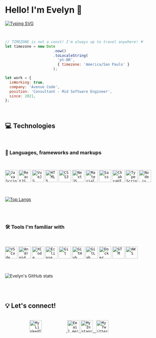 # Hello! I'm Evelyn 🌸

[![Typing SVG](https://readme-typing-svg.demolab.com?font=Fira+Code&size=18&duration=2500&pause=400&color=F9FAFC&multiline=true&width=250&height=80&lines=23+years+old;Front-end+Developer;Brazillian+%F0%9F%87%A7%F0%9F%87%B7)](https://git.io/typing-svg)

<br />

```js
// TIMEZONE is not a const! I'm always up to travel anywhere! 💗
let timezone = new Date
                      .now()
                      .toLocaleString(
                        'pt-BR', 
                        { timezone: 'America/Sao Paulo' }
                      );

let work = {
  isWorking: true,
  company: 'Avenue Code',
  position: 'Consultant - Mid Software Engineer',
  since: 2021,
};

```

<br />

## 💻 Technologies

<br />

### 💬 Languages, frameworks and markups
 
<br />

<code><img src="https://www.svgrepo.com/show/355081/js.svg" width="40px" alt="JavaScript" title="JavaScript" /></code>
<code><img src="https://www.svgrepo.com/show/355190/reactjs.svg" width="40px" alt="ReactJS" title="ReactJS" /></code>
<code><img src="https://www.svgrepo.com/show/355190/vuejs.svg" width="40px" alt="VueJS" title="VueJS" /></code>
<code><img src="https://www.svgrepo.com/show/373669/html.svg" width="40px" alt="HTML5" title="HTML5" /></code>
<code><img src="https://www.svgrepo.com/show/373535/css.svg" width="40px" alt="CSS3" title="CSS3" /></code>
<code><img src="https://www.svgrepo.com/show/354113/nextjs-icon.svg" width="40px" alt="NextJS" title="NextJS" /></code>
<code><img src="https://www.svgrepo.com/show/354048/material-ui.svg" width="40px" alt="Material UI" title="Material UI" /></code>
<code><img src="https://www.svgrepo.com/show/354310/sass.svg" width="40px" alt="Sass" title="Sass" /></code>
<code><img src="https://www.svgrepo.com/show/330132/chakraui.svg" width="40px" alt="ChakraUI" title="ChakraUI" /></code>
<code><img src="https://www.svgrepo.com/show/303600/typescript-logo.svg" width="40px" alt="TypeScript" title="TypeScript" /></code>
<code><img src="https://www.svgrepo.com/show/354119/nodejs-icon.svg" width="40px" alt="Node.js" title="Node.js" /></code>

<br/>

[![Top Langs](https://github-readme-stats.vercel.app/api/top-langs/?username=evelyncorrea&layout=compact&count_private=true&theme=dark)](https://github.com/anuraghazra/github-readme-stats)

<br /><br />

### 🛠 Tools I'm familiar with

<br />

<code><img src="https://www.svgrepo.com/show/374171/vscode.svg" width="40px" alt="VS Code" title="VS Code" /></code>
<code><img src="https://www.svgrepo.com/show/7115/android.svg" width="40px" alt="Android Studio" title="Android Studio" /></code>
<code><img src="https://www.svgrepo.com/show/374194/xcode.svg" width="40px" alt="XCode" title="XCode" /></code>
<code><img src="https://www.svgrepo.com/show/353685/eclipse-icon.svg" width="40px" alt="Eclipse" title="Eclipse" /></code>
<code><img src="https://www.svgrepo.com/show/349374/git.svg" width="40px" alt="Git" title="Git" /></code>
<code><img src="https://www.svgrepo.com/show/217753/github.svg" width="40px" alt="GitHub" title="GitHub" /></code>
<code><img src="https://www.svgrepo.com/show/373625/gitlab.svg" width="40px" alt="GitLab" title="GitLab" /></code>
<code><img src="https://www.svgrepo.com/show/331370/docker.svg" width="40px" alt="Docker" title="Docker" /></code>
<code><img src="https://www.svgrepo.com/show/353827/google-tag-manager.svg" width="40px" alt="GTM" title="GTM" /></code>
<code><img src="https://www.svgrepo.com/show/353443/aws.svg" width="40px" alt="AWS" title="AWS" /></code>

<br/>

![Evelyn's GitHub stats](https://github-readme-stats.vercel.app/api?username=evelyncorrea&hide=stars,issues&count_private=true&show_icons=true&theme=dark)

<br /><br />

## 💡 Let's connect!

<br />

<a href="https://www.linkedin.com/in/evelynfcorrea/" target="_blank">
  <code><img width="40px" src="https://www.svgrepo.com/show/75820/linkedin.svg" alt="My LinkedIn profile" style="margin: 0 80px;" /></code>
</a>
<a href="mailto:evelynfcorrea@gmail.com">
  <code><img width="40px" src="https://www.svgrepo.com/show/223047/gmail.svg" alt="Email me!" /></code>
</a>
<a href="https://www.instagram.com/evefrr/">
  <code><img width="40px" src="https://www.svgrepo.com/show/111199/instagram.svg" alt="My Instagram profile" /></code>
</a>
<a href="https://twitter.com/evefrr">
 <code> <img width="40px" src="https://www.svgrepo.com/show/183608/twitter.svg" alt="My Twitter profile" /></code>
</a>

<br /><br /><br />
